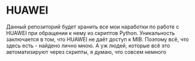 # HUAWEI
Данный репозиторий будет хранить все мои наработки по работе с HUAWEI при обращении к нему из скриптов Python.
Уникальность заключается в том, что HUAWEI не даёт доступ к MIB. Поэтому всё, что здесь есть - найдено лично мною.
А уж людей, которые всё это автоматизируют через скрипты, я думаю, что совсем немного
